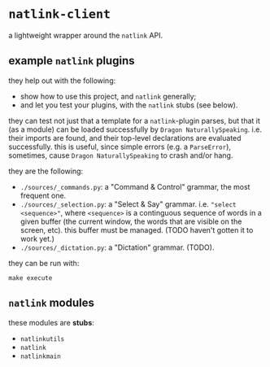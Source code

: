 # `natlink-client`

a lightweight wrapper around the `natlink` API.

## example `natlink` plugins

they help out with the following: 

- show how to use this project, and `natlink` generally;
- and let you test your plugins, with the `natlink` stubs (see below).

they can test not just that a template for a `natlink`-plugin parses, but that it (as a module) can be loaded successfully by `Dragon NaturallySpeaking`. i.e. their imports are found, and their top-level declarations are evaluated successfully. this is useful, since simple errors (e.g. a `ParseError`), sometimes, cause `Dragon NaturallySpeaking` to crash and/or hang.

they are the following:

- `./sources/_commands.py`: a "Command & Control" grammar, the most frequent one.
- `./sources/_selection.py`: a "Select & Say" grammar. i.e. `"select <sequence>"`, where `<sequence>` is a continguous sequence of words in a given buffer (the current window, the words that are visible on the screen, etc). this buffer must be managed. (TODO haven't gotten it to work yet.)
- `./sources/_dictation.py`: a "Dictation" grammar. (TODO).

they can be run with:

    make execute
    
## `natlink` modules

these modules are **stubs**:

- `natlinkutils`
- `natlink`
- `natlinkmain`

## 

